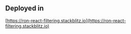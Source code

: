 ## Deployed in

[https://ron-react-filtering.stackblitz.io](https://ron-react-filtering.stackblitz.io)